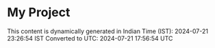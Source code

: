 # My Project

This content is dynamically generated in Indian Time (IST): 2024-07-21 23:26:54 IST
Converted to UTC: 2024-07-21 17:56:54 UTC
